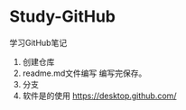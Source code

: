 # Study-GitHub
学习GitHub笔记
1. 创建仓库
2. readme.md文件编写
   编写完保存。
3. 分支
4. 软件是的使用
   https://desktop.github.com/
